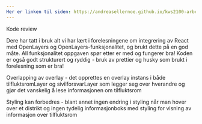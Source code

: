 ```yaml
---
Her er linken til siden: https://andreasellernoe.github.io/kws2100-arbeidskrav/
---
```


Kode review

Dere har tatt i bruk alt vi har lært i forelesningene om integrering av React med OpenLayers og OpenLayers-funksjonalitet, og brukt dette på en god måte. All funksjonalitet oppgaven spør etter er med og fungerer bra! Koden er også godt strukturert og ryddig - bruk av prettier og husky som brukt i forelesning som er bra!


Overlapping av overlay - det opprettes en overlay instans i både tilfluktsromLayer og sivilforsvarLayer som legger seg over hverandre og gjør det vanskelig å lese informasjonen om tilfluktsrom

Styling kan forbedres - blant annet ingen endring i styling når man hover over et distrikt og ingen tydelig informasjonboks med styling for visning av informasjon over tilfluktsrom
